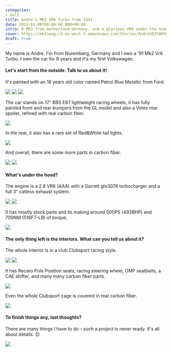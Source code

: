 ```yaml
---
categories:
- Golf
title: Andre’s MK2 VR6 Turbo from 1991
date: 2019-01-06T00:00:00.000+00:00
intro: A MK2 from motherland Germany, and a glorious VR6 under the hood.
cover: https://mk2swag.s3.eu-west-3.amazonaws.com/Stories/Andre%E2%80%99s+MK2+VR6+Turbo+from+1991/andres-mk2-vr6-turbo-from-1991-cover.jpg
draft: true
---
```


My name is Andre. I'm from Nuremberg, Germany and I own a '91 Mk2 Vr6 Turbo. I own the car for 8 years and it's my first Volkswagen.

#### Let's start from the outside. Talk to us about it!

It's painted with an 18 years old color named Petrol Blue Metallic from Ford.

![](https://mk2swag.s3.eu-west-3.amazonaws.com/Stories/Andre%E2%80%99s+MK2+VR6+Turbo+from+1991/andres-mk2-vr6-turbo-from-1991-exterior-1.jpg)
![](https://mk2swag.s3.eu-west-3.amazonaws.com/Stories/Andre%E2%80%99s+MK2+VR6+Turbo+from+1991/andres-mk2-vr6-turbo-from-1991-exterior.jpg)
![](https://mk2swag.s3.eu-west-3.amazonaws.com/Stories/Andre%E2%80%99s+MK2+VR6+Turbo+from+1991/andres-mk2-vr6-turbo-from-1991-exterior-detail.jpg)

The car stands on 17" BBS E87 lightweight racing wheels, it has fully painted front and rear bumpers from the GL model and also a Votex rear spoiler, refined with real carbon fiber.

![](https://mk2swag.s3.eu-west-3.amazonaws.com/Stories/Andre%E2%80%99s+MK2+VR6+Turbo+from+1991/andres-mk2-vr6-turbo-from-1991-wheels.jpg)

In the rear, it also has a rare set of Red&White tail lights.

![](https://mk2swag.s3.eu-west-3.amazonaws.com/Stories/Andre%E2%80%99s+MK2+VR6+Turbo+from+1991/andres-mk2-vr6-turbo-from-1991-exterior-tails.jpg)

And overall, there are some more parts in carbon fiber.

![](https://mk2swag.s3.eu-west-3.amazonaws.com/Stories/Andre%E2%80%99s+MK2+VR6+Turbo+from+1991/andres-mk2-vr6-turbo-from-1991-exterior-detail-6.jpg)
![](https://mk2swag.s3.eu-west-3.amazonaws.com/Stories/Andre%E2%80%99s+MK2+VR6+Turbo+from+1991/andres-mk2-vr6-turbo-from-1991-exterior-detail-5.jpg)

#### What's under the hood?

The engine is a 2.8 VR6 (AAA) with a Garrett gtx3076 turbocharger and a full 3" catless exhaust system.

![](https://mk2swag.s3.eu-west-3.amazonaws.com/Stories/Andre%E2%80%99s+MK2+VR6+Turbo+from+1991/andres-mk2-vr6-turbo-from-1991-engine-1.jpg)
![](https://mk2swag.s3.eu-west-3.amazonaws.com/Stories/Andre%E2%80%99s+MK2+VR6+Turbo+from+1991/andres-mk2-vr6-turbo-from-1991-engine-2.jpg)

It has mostly stock parts and its making around 500PS (493BHP) and 700NM (516FT-LB) of torque.

![](https://mk2swag.s3.eu-west-3.amazonaws.com/Stories/Andre%E2%80%99s+MK2+VR6+Turbo+from+1991/andres-mk2-vr6-turbo-from-1991-engine-details.jpg)

#### The only thing left is the interiors. What can you tell us about it?

The whole interior is in a club Clubsport racing style.

![](https://mk2swag.s3.eu-west-3.amazonaws.com/Stories/Andre%E2%80%99s+MK2+VR6+Turbo+from+1991/andres-mk2-vr6-turbo-from-1991-interior-1.jpg)
![](https://mk2swag.s3.eu-west-3.amazonaws.com/Stories/Andre%E2%80%99s+MK2+VR6+Turbo+from+1991/andres-mk2-vr6-turbo-from-1991-interior-2.jpg)

It has Recaro Pole Position seats, racing steering wheel, OMP seatbelts, a CAE shifter, and many many carbon fiber parts.

![](https://mk2swag.s3.eu-west-3.amazonaws.com/Stories/Andre%E2%80%99s+MK2+VR6+Turbo+from+1991/andres-mk2-vr6-turbo-from-1991-inside-details.jpg)

Even the whole Clubsport cage is covered in real carbon fiber.

![](https://mk2swag.s3.eu-west-3.amazonaws.com/Stories/Andre%E2%80%99s+MK2+VR6+Turbo+from+1991/andres-mk2-vr6-turbo-from-1991-interior-6.jpg)

#### To finish things any, last thoughts?

There are many things I have to do – such a project is never ready.
It's all about details. 😊

![](https://mk2swag.s3.eu-west-3.amazonaws.com/Stories/Andre%E2%80%99s+MK2+VR6+Turbo+from+1991/andres-mk2-vr6-turbo-from-1991-conclusion.jpg)